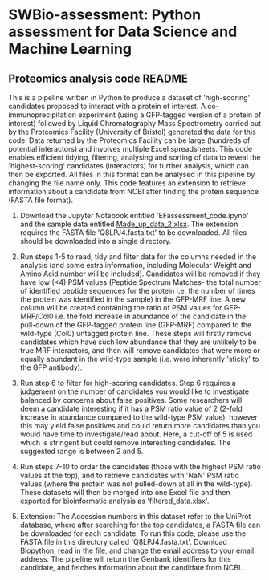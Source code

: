 # SWBio-assessment: Python assessment for Data Science and Machine Learning
## Proteomics analysis code README

This is a pipeline written in Python to produce a dataset of 'high-scoring' candidates proposed to interact with a protein of interest. A co-immunoprecipitation experiment (using a GFP-tagged version of a protein of interest) followed by Liquid Chromatography Mass Spectrometry carried out by the Proteomics Facility (University of Bristol) generated the data for this code. Data returned by the Proteomics Facility can be large (hundreds of potential interactors) and involves multiple Excel spreadsheets. This code enables efficient tidying, filtering, analysing and sorting of data to reveal the 'highest-scoring' candidates (interactors) for further analysis, which can then be exported. All files in this format can be analysed in this pipeline by changing the file name only. This code features an extension to retrieve information about a candidate from NCBI after finding the protein sequence (FASTA file format).

1. Download the Jupyter Notebook entitled 'EFassessment_code.ipynb' and the sample data entitled [Made_up_data_2.xlsx](Made_up_data_2). The extension requires the FASTA file 'Q8LPJ4.fasta.txt' to be downloaded. All files should be downloaded into a single directory.

2. Run steps 1-5 to read, tidy and filter data for the columns needed in the analysis (and some extra information, including Molecular Weight and Amino Acid number will be included). Candidates will be removed if they have low (<4) PSM values (Peptide Spectrum Matches- the total number of identified peptide sequences for the protein i.e. the number of times the protein was identified in the sample) in the GFP-MRF line. A new column will be created containing the ratio of PSM values for GFP-MRF/Col0 i.e. the fold increase in abundance of the candidate in the pull-down of the GFP-tagged protein line (GFP-MRF) compared to the wild-type (Col0) untagged protein line. These steps will firstly remove candidates which have such low abundance that they are unlikely to be true MRF interactors, and then will remove candidates that were more or equally abundant in the wild-type sample (i.e. were inherently 'sticky' to the GFP antibody).

3. Run step 6 to filter for high-scoring candidates. Step 6 requires a judgement on the number of candidates you would like to investigate balanced by concerns about false positives. Some researchers will deem a candidate interesting if it has a PSM ratio value of 2 (2-fold increase in abundance compared to the wild-type PSM value), however this may yield false positives and could return more candidates than you would have time to investigate/read about. Here, a cut-off of 5 is used which is stringent but could remove interesting candidates. The suggested range is between 2 and 5. 

4. Run steps 7-10 to order the candidates (those with the highest PSM ratio values at the top), and to retrieve candidates with 'NaN' PSM ratio values (where the protein was not pulled-down at all in the wild-type). These datasets will then be merged into one Excel file and then exported for bioinformatic analysis as 'filtered_data.xlsx'. 

5. Extension: The Accession numbers in this dataset refer to the UniProt database, where after searching for the top candidates, a FASTA file can be downloaded for each candidate. To run this code, please use the FASTA file in this directory called 'Q8LPJ4.fasta.txt'. Download Biopython, read in the file, and change the email address to your email address. The pipeline will return the Genbank identifiers for this candidate, and fetches information about the candidate from NCBI.

